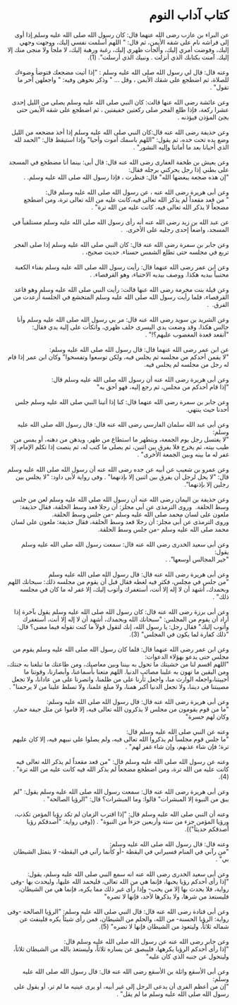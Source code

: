 
<h1 dir='rtl' class='title'>كتاب آداب النوم</h1>
<div class='block' dir='rtl'>
<div class='block' dir='rtl'>عن البراء بن عازب رضى الله عنهما قال‏:‏ كان رسول الله صلى الله عليه وسلم ِإذا أوى إلى فراشه نام على شقه الأيمن، ثم قال‏:‏ ‏"‏ اللهم أسلمت نفسي إليك، ووجهت وجهي إليك، وفوضت أمري إليك، وألجأت ظهري إليك، رغبة ورهبة إليك، لا ملجأ ولا منجى منك إلا إليك‏.‏ آمنت بكتابك الذي أنزلت ‏.‏ ونبيك الذي أرسلت‏"‏‏.‏ (1)‏.‏</div>
<br/>
</div>
<div class='block' dir='rtl'>
<div class='block' dir='rtl'>وعنه قال‏:‏ قال لي رسول الله صلى الله عليه وسلم ‏:‏ ‏"‏إذا أتيت مضجعك فتوضأ وضوءك للصلاة، ثم اضطجع على شقك الأيمن ، وقل ‏.‏‏.‏‏.‏ ‏"‏ وذكر نحوهن وفيه‏:‏ ‏"‏ واجعلهن آخر ما تقول‏"‏  ‏.‏</div>
<br/>
</div>
<div class='block' dir='rtl'>
<div class='block' dir='rtl'>وعن عائشة رضى الله عنها قالت‏:‏ كان النبي صلى الله عليه وسلم يصلى من الليل إحدى عشرا ركعة، فإذا طلع الفجر صلى ركعتين خفيفتين ، ثم اضطجع على شقه الأيمن حتى يجئ المؤذن فيؤذنه ‏.‏  ‏‏</div>
<br/>
</div>
<div class='block' dir='rtl'>
<div class='block' dir='rtl'>وعن حذيفة رضى الله عنه قال‏:‏كان النبي صلى الله عليه وسلم إذا أخذ مضجعه من الليل وضع يده تحت خده، ثم يقول‏:‏ ‏"‏اللهم باسمك أموت وأحيا‏"‏ وإذا استيقظ قال‏:‏ ‏"‏الحمد لله الذي أحيانا بعد ما أماتنا وإليه النشور‏"‏ ‏.‏</div>
<br/>
</div>
<div class='block' dir='rtl'>
<div class='block' dir='rtl'>وعن يعيش بن طخفة الغفارى رضى الله عنه قال‏:‏ قال أبى‏:‏ بينما أنا مضطجع في المسجد على بطني إذا رجل يحركني برجله فقال‏:‏ ‏</div>
<div class='block' dir='rtl'>"‏إن هذه ضجعة يبغضها الله‏"‏ قال‏:‏ فنظرت ، فإذا رسول الله صلى الله عليه وسلم‏.‏ ‏.‏</div>
<br/>
</div>
<div class='block' dir='rtl'>
<div class='block' dir='rtl'>وعن أبى هريرة رضى الله عنه ، عن رسول الله صلى الله عليه وسلم قال‏:‏ ‏</div>
<div class='block' dir='rtl'>"‏ من قعد مقعداً لم يذكر الله تعالى فيه،كانت عليه من الله تعالى ترة، ومن اضطجع مضجعاً لا يذكر الله تعالى فيه، كانت عليه من الله ترة‏"‏ .‏</div>
<br/>
</div>
<div class='block' dir='rtl'>
<div class='block' dir='rtl'>عن عبد الله بن زيد رضى الله عنه أنه رأى رسول الله صلى الله عليه وسلم مستلقياً في المسجد، واضعاً إحدى رجليه على الأخرى‏.‏ ‏ ‏.‏</div>
<br/>
</div>
<div class='block' dir='rtl'>
<div class='block' dir='rtl'>وعن جابر بن سمرة رضى الله عنه قال‏:‏ كان النبي صلى الله عليه وسلم إذا صلى الفجر تربع في مجلسه حتى تطلع الشمس حسناء‏.‏ حديث صحيح، ‏.‏</div>
<br/>
</div>
<div class='block' dir='rtl'>
<div class='block' dir='rtl'>وعن ابن عمر رضى الله عنهما قال‏:‏ رأيت رسول الله صلى الله عليه وسلم بفناء الكعبة محتبياً بيديه هكذا‏.‏ ووصف بيديه الاحتباء، وهو القرفصاء‏.‏ ‏‏.‏</div>
<br/>
</div>
<div class='block' dir='rtl'>
<div class='block' dir='rtl'>وعن قيلة بنت مخرمة رضى الله عنها قالت‏:‏ رأيت النبي صلى الله عليه وسلم وهو قاعد القرفصاء، فلما رأيت رسول الله صلى الله عليه وسلم المتخشع في الجلسة أرعدت من الفرق‏.‏ ‏‏ ‏.‏</div>
<br/>
</div>
<div class='block' dir='rtl'>
<div class='block' dir='rtl'>وعن الشريد بن سويد رضى الله عنه قال‏:‏ مر بي رسول الله صلى الله عليه وسلم وأنا جالس هكذا، وقد وضعت يدي اليسرى خلف ظهري، واتكأت على إلية يدي فقال‏:‏ ‏</div>
<div class='block' dir='rtl'>"‏أتقعد قعدة المغضوب عليهم‏؟‏‏!‏‏"‏ ‏.‏</div>
<br/>
</div>
<div class='block' dir='rtl'>
<div class='block' dir='rtl'>عن ابن عمر رضى الله عنهما قال‏:‏ قال رسول الله صلى الله عليه وسلم‏:‏ ‏</div>
<div class='block' dir='rtl'>"‏لا يقمن أحدكم من مجلسه ثم يجلس فيه، ولكن توسعوا وتفسحوا‏"‏ وكان ابن عمر إذا قام له رجل من مجلسه لم يجلس فيه‏.‏</div>
<br/>
</div>
<div class='block' dir='rtl'>
<div class='block' dir='rtl'>وعن أبى هريرة رضى الله عنه أن رسول الله صلى الله عليه وسلم قال‏:‏ ‏</div>
<div class='block' dir='rtl'>"‏إذا قام أحدكم من مجلس، ثم رجع إليه، فهو أحق به‏"‏</div>
<br/>
</div>
<div class='block' dir='rtl'>
<div class='block' dir='rtl'>وعن جابر بن سمرة رضى الله عنهما قال‏:‏ كنا إذا أتينا النبي صلى الله عليه وسلم جلس أحدنا حيث ينتهي‏.‏ ‏</div>
<br/>
</div>
<div class='block' dir='rtl'>
<div class='block' dir='rtl'>وعن أبى عبد الله سلمان الفارسي رضى الله عنه قال‏:‏ قال رسول الله صلى الله عليه وسلم‏:‏ ‏</div>
<div class='block' dir='rtl'>"‏لا يغتسل رجل يوم الجمعة، ويتطهر ما استطاع من طهر، ويدهن من دهنه، أو يمس من طيب بيته، ثم يخرج فلا يفرق بين اثنين، ثم يصلى ما كتب له، ثم ينصت إذا تكلم الإمام، إلا غفر له ما بينه وبين الجمعة الأخرى‏"‏ .‏</div>
<br/>
</div>
<div class='block' dir='rtl'>
<div class='block' dir='rtl'>وعن عمرو بن شعيب عن أبيه عن جده رضى الله عنه أن رسول الله صلى الله عليه وسلم قال‏:‏ ‏"‏لا يحل لرجل أن يفرق بين اثنين إلا بإذنهما‏"‏ ‏‏.‏ ‏‏وفى رواية لأبى داود‏:‏ ‏"‏لا يجلس بين رجلين إلا بإذنهما‏"‏‏‏‏.‏</div>
<br/>
</div>
<div class='block' dir='rtl'>
<div class='block' dir='rtl'>وعن حذيفة بن اليمان رضى الله عنه أن رسول الله صلى الله عليه وسلم لعن من جلس وسط الحلقة‏.‏ ‏ وروى الترمذى عن أبى مجلز‏:‏ أن رجلا قعد وسط الحلقة، فقال حذيفة‏:‏ ملعون على لسان محمد صلى الله عليه وسلم -من جلس وسط الحلقة‏.‏ ‏‏</div>
<div class='block' dir='rtl'>وروى الترمذى عن أبى مجلز‏:‏ أن رجلا قعد وسط الحلقة، فقال حذيفة‏:‏ ملعون على لسان محمد صلى الله عليه وسلم -من جلس وسط الحلقة‏.‏</div>
<br/>
</div>
<div class='block' dir='rtl'>
<div class='block' dir='rtl'>وعن أبى سعيد الخدرى رضى الله عنه قال‏:‏ سمعت رسول الله صلى الله عليه وسلم يقول‏:‏ ‏</div>
<div class='block' dir='rtl'>"‏خير المجالس أوسعها‏"‏‏.‏ ‏‏.‏</div>
<br/>
</div>
<div class='block' dir='rtl'>
<div class='block' dir='rtl'>وعن أبى هريرة رضى الله عنه قال‏:‏ قال رسول الله صلى الله عليه وسلم ‏</div>
<div class='block' dir='rtl'>"‏من جلس في مجلس، فكثر فيه لغطه فقال قبل أن يقوم من مجلسه ذلك‏:‏ سبحانك اللهم وبحمدك، أشهد أن لا إله إلا أنت، أستغفرك وأتوب إليك، إلا غفر له ما كان في مجلسه ذلك‏"‏ ‏‏.‏</div>
<br/>
</div>
<div class='block' dir='rtl'>
<div class='block' dir='rtl'>وعن أبى برزة رضى الله عنه قال‏:‏ كان رسول الله صلى الله عليه وسلم يقول بآخرة إذا أراد أن يقوم من المجلس‏:‏ ‏"‏سبحانك الله وبحمدك، أشهد أن لا إله إلا أنت، أستغفرك وأتوب إليك‏"‏ فقال رجل‏:‏ يا رسول الله، إنك لتقول قولاً ما كنت تقوله فيما مضى‏؟‏ قال‏:‏ ‏"‏ذلك كفارة لما يكون في المجلس‏"‏ (3).‏</div>
<br/>
</div>
<div class='block' dir='rtl'>
<div class='block' dir='rtl'>وعن ابن عمر رضى الله عنهما قال‏:‏ قلما كان رسول الله صلى الله عليه وسلم يقوم من مجلس حتى يدعو بهؤلاء الدعوات‏:‏ ‏</div>
<div class='block' dir='rtl'>"‏اللهم اقسم لنا من خشيتك ما تحول به بيننا وبين معاصيك، ومن طاعتك ما تبلغنا به جنتك، ومن اليقين ما تهون به علينا مصائب الدنيا‏.‏ اللهم متعنا بأسماعنا، وأبصارنا، وقوتنا ما أحييتنا،واجعله الوارث منا، واجعل ثأرنا على من ظلمنا، وانصرنا على من عادانا، ولا تجعل مصيبتنا في ديننا، ولا تجعل الدنيا أكبر همنا، ولا مبلغ علمنا، ولا تسلط علينا من لا يرحمنا‏"‏ ‏‏.‏</div>
<br/>
</div>
<div class='block' dir='rtl'>
<div class='block' dir='rtl'>وعن أبى هريرة رضى الله عنه قال‏:‏ قال رسول الله صلى الله عليه وسلم‏:‏ ‏</div>
<div class='block' dir='rtl'>"‏ما من قوم يقومون من مجلس لا يذكرون الله تعالى فيه، إلا قاموا عن مثل جيفة حمار، وكان لهم حسرة‏"‏</div>
<br/>
</div>
<div class='block' dir='rtl'>
<div class='block' dir='rtl'>وعنه عن النبي صلى الله عليه وسلم قال‏:‏ ‏</div>
<div class='block' dir='rtl'>"‏ما جلس قوم مجلساً لم يذكروا الله تعالى فيه، ولم يصلوا على نبيهم فيه، إلا كان عليهم ترة؛ فإن شاء عذبهم، وإن شاء غفر لهم‏"‏ ‏.‏</div>
<br/>
</div>
<div class='block' dir='rtl'>
<div class='block' dir='rtl'>وعنه عن رسول الله صلى الله عليه وسلم قال‏:‏ ‏"‏من قعد مقعداً لم يذكر الله تعالى فيه كانت عليه من الله ترة، ومن اضطجع مضجعاً لم يذكر الله فيه كانت عليه من الله ترة‏"‏ ‏‏‏.‏ (4)‏.‏</div>
<br/>
</div>
<div class='block' dir='rtl'>
<div class='block' dir='rtl'>وعن أبى هريرة رضى الله عنه قال‏:‏ سمعت رسول الله صلى الله عليه وسلم يقول‏:‏ ‏"‏لم يبق من النبوة إلا المبشرات‏"‏ قالوا‏:‏ وما المبشرات‏؟‏ قال‏:‏ ‏"‏الرؤيا الصالحة‏"‏ ‏.‏</div>
<br/>
</div>
<div class='block' dir='rtl'>
<div class='block' dir='rtl'>وعنه أن النبي صلى الله عليه وسلم قال‏:‏ ‏"‏إذا اقترب الزمان لم تكد رؤيا المؤمن تكذب، ورؤيا المؤمن جزء من ستة وأربعين جزءاً من النبوة‏"‏ ‏.‏ ‏(‏‏(‏وفى رواية‏:‏ ‏"‏أصدقكم رؤيا أصدقكم حديثاً‏"‏‏)‏‏)‏‏.‏</div>
<br/>
</div>
<div class='block' dir='rtl'>
<div class='block' dir='rtl'>وعنه قال‏:‏ قال رسول الله صلى الله عليه وسلم‏:‏ ‏</div>
<div class='block' dir='rtl'>"‏من رآني في المنام فسيراني في اليقظة -أو كأنما رآني في اليقظة- لا يتمثل الشيطان بي‏"‏ .‏</div>
<br/>
</div>
<div class='block' dir='rtl'>
<div class='block' dir='rtl'>وعن أبى سعيد الخدرى رضى الله عنه انه سمع النبي صلى الله عليه وسلم، يقول‏:‏ ‏</div>
<div class='block' dir='rtl'>"‏إذا رأى أحدكم رؤيا يحبها، فإنما هي من الله تعالى، فليحمد الله عليها، وليحدث بها -وفى رواية، فلا يحدث بها إلا من يحب- وإذا رأى غير ذلك مما يكره، فإنما هي من الشيطان، فليستعذ من شرها، ولا يذكرها لأحد، فإنها لا تضره‏"‏</div>
<br/>
</div>
<div class='block' dir='rtl'>
<div class='block' dir='rtl'>وعن أبى قتادة رضى الله عنه قال‏:‏ قال النبي صلى الله عليه وسلم‏:‏ ‏"‏الرؤيا الصالحة -وفى رواية‏:‏ الرؤيا الحسنة- من الله، والحلم من الشيطان، فمن رأى شيئاً يكره فلينفث عن شماله ثلاثاً، وليتعوذ من الشيطان فإنها لا تضره‏"‏  ‏(5)‏.‏</div>
<br/>
</div>
<div class='block' dir='rtl'>
<div class='block' dir='rtl'>وعن جابر رضى الله عنه عن رسول الله صلى الله عليه وسلم قال‏:‏ ‏</div>
<div class='block' dir='rtl'>"‏إذا رأى أحدكم الرؤيا يكرهها، فليبصق عن يساره ثلاثاً، وليستعذ بالله من الشيطان ثلاثاً، وليتحول عن جنبه الذي كان عليه‏"‏ ‏</div>
<br/>
</div>
<div class='block' dir='rtl'>
<div class='block' dir='rtl'>وعن أبى الأسقع واثلة بن الأسقع رضى الله عنه قال‏:‏ قال رسول الله صلى الله عليه وسلم‏:‏ ‏</div>
<div class='block' dir='rtl'>"‏إن من أعظم الفرى أن يدعى الرجل إلى غير أبيه، أو يرى عينيه ما لم تر، أو يقول على رسول الله صلى الله عليه وسلم ما لم يقل‏"‏ ‏‏.‏</div>
<br/>
</div>
